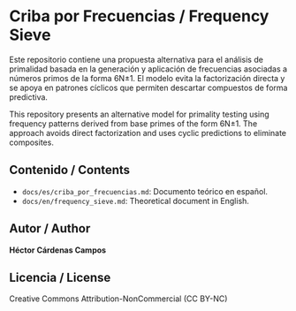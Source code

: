 # Criba por Frecuencias / Frequency Sieve

Este repositorio contiene una propuesta alternativa para el análisis de primalidad basada en la generación y aplicación de frecuencias asociadas a números primos de la forma 6N±1. El modelo evita la factorización directa y se apoya en patrones cíclicos que permiten descartar compuestos de forma predictiva.

This repository presents an alternative model for primality testing using frequency patterns derived from base primes of the form 6N±1. The approach avoids direct factorization and uses cyclic predictions to eliminate composites.

## Contenido / Contents

- `docs/es/criba_por_frecuencias.md`: Documento teórico en español.
- `docs/en/frequency_sieve.md`: Theoretical document in English.

## Autor / Author

**Héctor Cárdenas Campos**

## Licencia / License

Creative Commons Attribution-NonCommercial (CC BY-NC)
